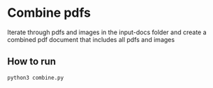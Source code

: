 #  Combine pdfs

Iterate through pdfs and images in the input-docs folder and create a combined pdf document that includes all pdfs and images

## How to run 

```python
python3 combine.py
```

